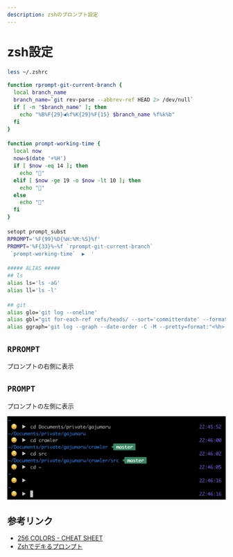 ```yaml
---
description: zshのプロンプト設定
---
```


# zsh設定

```bash
less ~/.zshrc
```

```bash
function rprompt-git-current-branch {
  local branch_name
  branch_name=`git rev-parse --abbrev-ref HEAD 2> /dev/null`
  if [ -n "$branch_name" ]; then
    echo "%B%F{29}◀%f%K{29}%F{15} $branch_name %f%k%b"
  fi
}

function prompt-working-time {
  local now
  now=$(date '+%H')
  if [ $now -eq 14 ]; then
    echo "🥦"
  elif [ $now -ge 19 -o $now -lt 10 ]; then
    echo "🤤"
  else
    echo "🍣"
  fi
}

setopt prompt_subst
RPROMPT='%F{99}%D{%H:%M:%S}%f'
PROMPT='%F{33}%~%f `rprompt-git-current-branch`
 `prompt-working-time`  ▶  '

##### ALIAS #####
## ls
alias ls='ls -aG'
alias ll='ls -l'

## git
alias glo='git log --oneline'
alias gbl="git for-each-ref refs/heads/ --sort='committerdate' --format='%(committerdate:short) %(refname:short)'"
alias ggraph='git log --graph --date-order -C -M --pretty=format:"<%h> %ad [%an] %Cgreen%d%Creset %s" --all --date=short'
```

## `RPROMPT`

プロンプトの右側に表示

## `PROMPT`

プロンプトの左側に表示

![&#x30D7;&#x30ED;&#x30F3;&#x30D7;&#x30C8;&#x30A4;&#x30E1;&#x30FC;&#x30B8;](../../.gitbook/assets/image%20%283%29%20%282%29%20%282%29%20%282%29.png)

## 参考リンク

* [256 COLORS - CHEAT SHEET](https://jonasjacek.github.io/colors/)
* [Zshでデキるプロンプト](https://www.slideshare.net/tetutaro/zsh-20923001)

